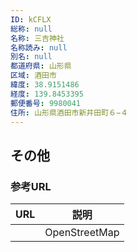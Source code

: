```yaml
---
ID: kCFLX
総称: null
名称: 三吉神社
名称読み: null
別名: null
都道府県: 山形県
区域: 酒田市
緯度: 38.9151486
経度: 139.8453395
郵便番号: 9980041
住所: 山形県酒田市新井田町６−４
---
```


## その他

### 参考URL

| URL | 説明          |
| --- | ------------- |
|     | OpenStreetMap |
